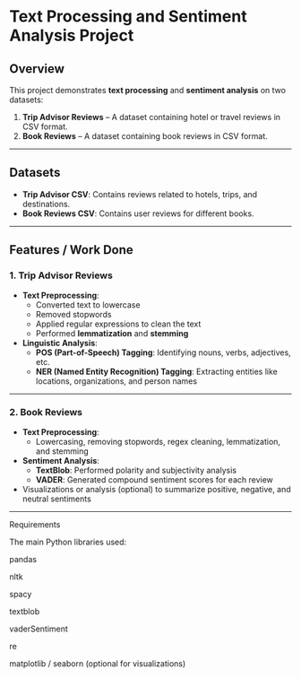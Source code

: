 # Text Processing and Sentiment Analysis Project

## Overview
This project demonstrates **text processing** and **sentiment analysis** on two datasets:

1. **Trip Advisor Reviews** – A dataset containing hotel or travel reviews in CSV format.
2. **Book Reviews** – A dataset containing book reviews in CSV format.

---

## Datasets
- **Trip Advisor CSV**: Contains reviews related to hotels, trips, and destinations.
- **Book Reviews CSV**: Contains user reviews for different books.

---

## Features / Work Done

### 1. Trip Advisor Reviews
- **Text Preprocessing**:
  - Converted text to lowercase
  - Removed stopwords
  - Applied regular expressions to clean the text
  - Performed **lemmatization** and **stemming**
- **Linguistic Analysis**:
  - **POS (Part-of-Speech) Tagging**: Identifying nouns, verbs, adjectives, etc.
  - **NER (Named Entity Recognition) Tagging**: Extracting entities like locations, organizations, and person names

---

### 2. Book Reviews
- **Text Preprocessing**:
  - Lowercasing, removing stopwords, regex cleaning, lemmatization, and stemming
- **Sentiment Analysis**:
  - **TextBlob**: Performed polarity and subjectivity analysis
  - **VADER**: Generated compound sentiment scores for each review
- Visualizations or analysis (optional) to summarize positive, negative, and neutral sentiments

---
Requirements

The main Python libraries used:

pandas

nltk

spacy

textblob

vaderSentiment

re

matplotlib / seaborn (optional for visualizations)